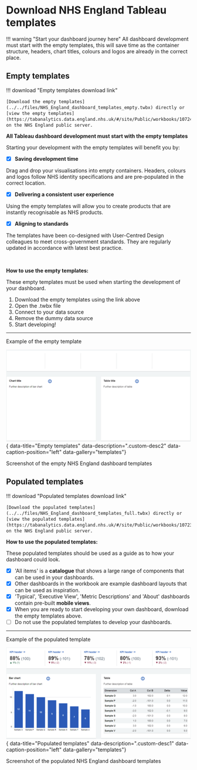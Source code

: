 # Download NHS England Tableau templates

!!! warning "Start your dashboard journey here"
    All dashboard development must start with the empty templates, this will save time as the container structure, headers, chart titles, colours and logos are already in the correct place.

## Empty templates

!!! download "Empty templates download link"

    [Download the empty templates](../../files/NHS_England_dashboard_templates_empty.twbx) directly or [view the empty templates](https://tabanalytics.data.england.nhs.uk/#/site/Public/workbooks/10724/views) on the NHS England public server.

**All Tableau dashboard development must start with the empty templates**

Starting your development with the empty templates will benefit you by:

- [x] **Saving development time**

Drag and drop your visualisations into empty containers. Headers, colours and logos follow NHS identity specifications and are pre-populated in the correct location.

- [x] **Delivering a consistent user experience**

Using the empty templates will allow you to create products that are instantly recognisable as NHS products.

- [x] **Aligning to standards**

The templates have been co-designed with User-Centred Design colleagues to meet cross-government standards. They are regularly updated in accordance with latest best practice.
    
<br>

**How to use the empty templates:**

These empty templates must be used when starting the development of your dashboard. 

1.  Download the empty templates using the link above
2.  Open the .twbx file
3.  Connect to your data source
4.  Remove the dummy data source 
5.  Start developing!


***

Example of the empty template

![Empty templates](images/Empty_template.png){ data-title="Empty templates" data-description=".custom-desc2" data-caption-position="left" data-gallery="templates"}
<div class="glightbox-desc custom-desc2">
Screenshot of the empty NHS England dashboard templates
</div>






## Populated templates


!!! download "Populated templates download link"

    [Download the populated templates](../../files/NHS_England_dashboard_templates_full.twbx) directly or [view the populated templates](https://tabanalytics.data.england.nhs.uk/#/site/Public/workbooks/10723/views) on the NHS England public server.

**How to use the populated templates:**

These populated templates should be used as a guide as to how your dashboard could look. 

- [x]  'All items' is a **catalogue** that shows a large range of components that can be used in your dashboards. 
- [x]  Other dashboards in the workbook are example dashboard layouts that can be used as inspiration. 
- [x]  'Typical', 'Executive View', 'Metric Descriptions' and 'About' dashboards contain pre-built **mobile views**. 
- [x]  When you are ready to start developing your own dashboard, download the empty templates above. 
- [ ]  Do not use the populated templates to develop your dashboards. 

***

Example of the populated template

![Populated templates](images/Full_template.png){ data-title="Populated templates" data-description=".custom-desc1" data-caption-position="left" data-gallery="templates"}
<div class="glightbox-desc custom-desc1">
Screenshot of the populated NHS England dashboard templates
</div>













